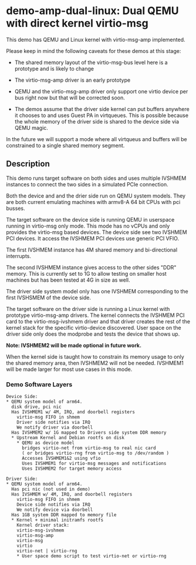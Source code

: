 # demo-amp-dual-linux: Dual QEMU with direct kernel virtio-msg

This demo has QEMU and Linux kernel with virtio-msg-amp implemented.

Please keep in mind the following caveats for these demos at this stage:

* The shared memory layout of the virtio-msg-bus level here is a prototype and
is likely to change

* The virtio-msg-amp driver is an early prototype

* QEMU and the virtio-msg-amp driver only support one virtio device per bus
right now but that will be corrected soon.

* The demos assume that the driver side kernel can put buffers anywhere it
chooses to and uses Guest PA in virtqueues.  This is possible because the whole
memory of the driver side is shared to the device side via QEMU magic.

In the future we will support a mode where all virtqueus and buffers will be
constrained to a single shared memory segment.

## Description

This demo runs target software on both sides and uses multiple IVSHMEM instances
to connect the two sides in a simulated PCIe connection.

Both the device and and the drier side run on QEMU system models.  They are
both current emulating machines with armv8-A 64 bit CPUs with pci busses.

The target software on the device side is running QEMU in userspace running in
virtio-msg only mode.  This mode has no vCPUs and only provides the virtio-msg
based devices.  The device side see two IVSHMEM PCI devices.
It access the IVSHMEM PCI devices use generic PCI VFIO.

The first IVSHMEM instance has 4M shared memory and bi-directional interrupts.

The second IVSHMEM instance gives access to the other sides "DDR" memory.  This
is currently set to 1G to allow testing on smaller host machines but has been
tested at 4G in size as well.

The driver side system model only has one IVSHMEM corresponding to the first
IVSHSMEM of the device side.

The target software on the driver side is running a Linux kernel with prototype
virtio-msg-amp drivers.  The kernel connects the IVSHMEM PCI card to the 
virtio-msg-ivshmem driver and that driver creates the rest of the kernel stack
for the specific virtio-device discovered.  User space on the driver side only
does the modprobe and tests the device that shows up.

**Note: IVSHMEM2 will be made optional in future work.**

When the kernel side is taught how to constrain its memory usage to only the
shared memory area, then IVSHMEM2 will not be needed.
IVSHMEM1 will be made larger for most use cases in this mode.

### Demo Software Layers

```
Device Side:
* QEMU system model of arm64.
  disk drive, pci nic
  Has IVSHMEM1 w/ 4M, IRQ, and doorbell registers
	virtio-msg FIFO in shmem
	Driver side notifies via IRQ
	We notify driver via doorbell
  Has IVSHMEM2 w/ 1G mapped to Drivers side system DDR memory
  * Upstream Kernel and Debian rootfs on disk
    * QEMU as device model
      bridges virtio-net from virtio-msg to real nic card
      ( or bridges virtio-rng from virtio-msg to /dev/random )
      Accesses IVSHMEM1&2 using vfio
      Uses IVSHMEM1 for virtio-msg messages and notifications
      Uses IVSHMEM2 for target memory access

Driver Side:
* QEMU system model of arm64.
  Has pci nic (not used in demo)
  Has IVSHMEM w/ 4M, IRQ, and doorbell registers
	virtio-msg FIFO in shmem
	Device side notifies via IRQ
	We notify device via doorbell
  Has 1GB system DDR mapped to memory file
  * Kernel + minimal initramfs rootfs
    Kernel driver stack: 
	virtio-msg-ivshmem
	virtio-msg-amp
	virtio-msg
	virtio
	virtio-net | virtio-rng
    * User space demo script to test virtio-net or virtio-rng
```